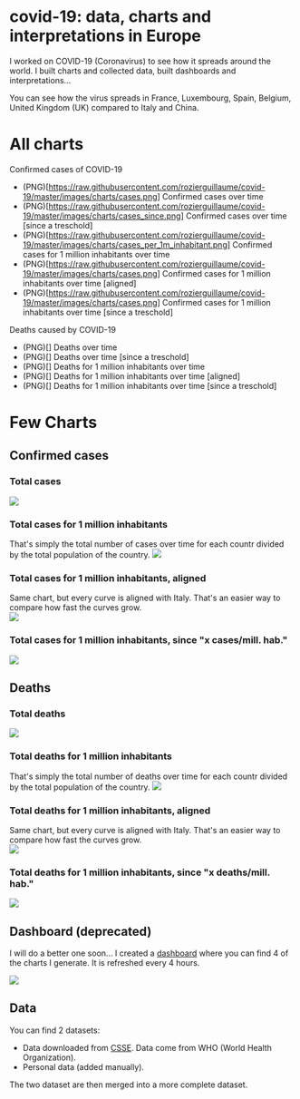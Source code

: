 # covid-19: data, charts and interpretations in Europe
I worked on COVID-19 (Coronavirus) to see how it spreads around the world. I built charts and collected data, built dashboards and interpretations...

You can see how the virus spreads in France, Luxembourg, Spain, Belgium, United Kingdom (UK) compared to Italy and China.
# All charts
Confirmed cases of COVID-19
* (PNG)[https://raw.githubusercontent.com/rozierguillaume/covid-19/master/images/charts/cases.png] Confirmed cases over time
* (PNG)[https://raw.githubusercontent.com/rozierguillaume/covid-19/master/images/charts/cases_since.png] Confirmed cases over time [since a treschold]
* (PNG)[https://raw.githubusercontent.com/rozierguillaume/covid-19/master/images/charts/cases_per_1m_inhabitant.png] Confirmed cases for 1 million inhabitants over time
* (PNG)[https://raw.githubusercontent.com/rozierguillaume/covid-19/master/images/charts/cases.png] Confirmed cases for 1 million inhabitants over time [aligned]
* (PNG)[https://raw.githubusercontent.com/rozierguillaume/covid-19/master/images/charts/cases.png] Confirmed cases for 1 million inhabitants over time [since a treschold]

Deaths caused by COVID-19
* (PNG)[] Deaths over time
* (PNG)[] Deaths over time [since a treschold]
* (PNG)[] Deaths for 1 million inhabitants over time
* (PNG)[] Deaths for 1 million inhabitants over time [aligned]
* (PNG)[] Deaths for 1 million inhabitants over time [since a treschold]

# Few Charts
## Confirmed cases
### Total cases
![](./images/charts/cases.png)

### Total cases for 1 million inhabitants
That's simply the total number of cases over time for each countr divided by the total population of the country.
![](./images/charts/cases_per_1m_inhabitant.png)

### Total cases for 1 million inhabitants, aligned
Same chart, but every curve is aligned with Italy. That's an easier way to compare how fast the curves grow.  
![](./images/charts/cases_per_1m_inhabitant_aligned.png)

### Total cases for 1 million inhabitants, since "x cases/mill. hab."
![](./images/charts/cases_per_1m_inhabitant_since.png)

## Deaths
### Total deaths
![](./images/charts/deaths.png)

### Total deaths for 1 million inhabitants
That's simply the total number of deaths over time for each countr divided by the total population of the country.
![](./images/charts/deaths_per_1m_inhabitant.png)

### Total deaths for 1 million inhabitants, aligned
Same chart, but every curve is aligned with Italy. That's an easier way to compare how fast the curves grow.  
![](./images/charts/deaths_per_1m_inhabitant_aligned.png)

### Total deaths for 1 million inhabitants, since "x deaths/mill. hab."
![](./images/charts/deaths_per_1m_inhabitant_since.png)

## Dashboard (deprecated)
I will do a better one soon...
I created a [dashboard](https://plot.ly/dashboard/worldice:14/) where you can find 4 of the charts I generate. It is refreshed every 4 hours.

![](./images/dashboard.png)

## Data
You can find 2 datasets:
- Data downloaded from [CSSE](https://github.com/CSSEGISandData/COVID-19). Data come from WHO (World Health Organization).
- Personal data (added manually).

The two dataset are then merged into a more complete dataset.
